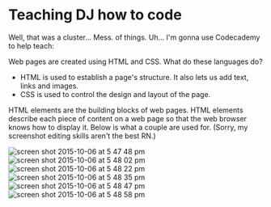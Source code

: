 # Teaching DJ how to code

Well, that was a cluster... Mess. of things. Uh... I'm gonna use Codecademy to help teach:

Web pages are created using HTML and CSS. What do these languages do?
- HTML is used to establish a page's structure. It also lets us add text, links and images.
- CSS is used to control the design and layout of the page.

HTML elements are the building blocks of web pages. HTML elements describe each piece of content on a web page so that the web browser knows how to display it. Below is what a couple are used for. (Sorry, my screenshot editing skills aren't the best RN.)

![screen shot 2015-10-06 at 5 47 48 pm](https://cloud.githubusercontent.com/assets/10553730/10323730/01c5c388-6c53-11e5-98e9-35d523f6db8b.png)
![screen shot 2015-10-06 at 5 48 02 pm](https://cloud.githubusercontent.com/assets/10553730/10323732/034406d4-6c53-11e5-8c21-4a39ae2534f1.png)
![screen shot 2015-10-06 at 5 48 22 pm](https://cloud.githubusercontent.com/assets/10553730/10323733/0440b5dc-6c53-11e5-88cc-df836dcb70bc.png)
![screen shot 2015-10-06 at 5 48 35 pm](https://cloud.githubusercontent.com/assets/10553730/10323735/05d1eb14-6c53-11e5-93cb-24d171638b12.png)
![screen shot 2015-10-06 at 5 48 47 pm](https://cloud.githubusercontent.com/assets/10553730/10323738/08a0518c-6c53-11e5-9811-4bbbcde03acc.png)
![screen shot 2015-10-06 at 5 48 58 pm](https://cloud.githubusercontent.com/assets/10553730/10323740/0a2fe652-6c53-11e5-92ec-1c2ece1384cf.png)

